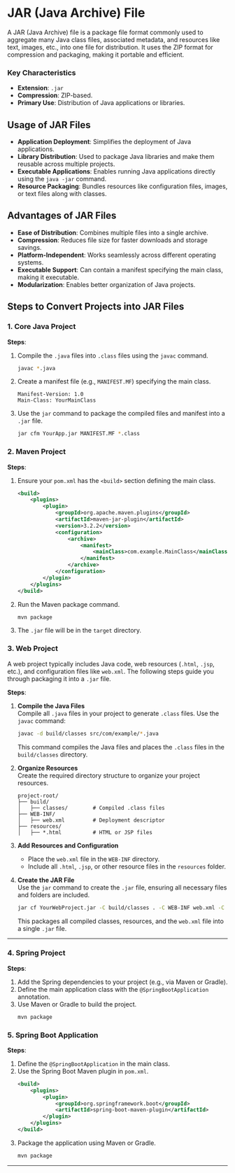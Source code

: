 
# JAR (Java Archive) File
A JAR (Java Archive) file is a package file format commonly used to aggregate many Java class files, associated metadata, and resources like text, images, etc., into one file for distribution. It uses the ZIP format for compression and packaging, making it portable and efficient.

### Key Characteristics
- **Extension**: `.jar`
- **Compression**: ZIP-based.
- **Primary Use**: Distribution of Java applications or libraries.

## Usage of JAR Files
- **Application Deployment**: Simplifies the deployment of Java applications.
- **Library Distribution**: Used to package Java libraries and make them reusable across multiple projects.
- **Executable Applications**: Enables running Java applications directly using the `java -jar` command.
- **Resource Packaging**: Bundles resources like configuration files, images, or text files along with classes.

## Advantages of JAR Files
- **Ease of Distribution**: Combines multiple files into a single archive.
- **Compression**: Reduces file size for faster downloads and storage savings.
- **Platform-Independent**: Works seamlessly across different operating systems.
- **Executable Support**: Can contain a manifest specifying the main class, making it executable.
- **Modularization**: Enables better organization of Java projects.

## Steps to Convert Projects into JAR Files

### 1. **Core Java Project**
**Steps**:
1. Compile the `.java` files into `.class` files using the `javac` command.
   ```bash
   javac *.java
   ```
2. Create a manifest file (e.g., `MANIFEST.MF`) specifying the main class.
   ```
   Manifest-Version: 1.0
   Main-Class: YourMainClass
   ```
3. Use the `jar` command to package the compiled files and manifest into a `.jar` file.
   ```bash
   jar cfm YourApp.jar MANIFEST.MF *.class
   ```

### 2. **Maven Project**
**Steps**:
1. Ensure your `pom.xml` has the `<build>` section defining the main class.
   ```xml
   <build>
       <plugins>
           <plugin>
               <groupId>org.apache.maven.plugins</groupId>
               <artifactId>maven-jar-plugin</artifactId>
               <version>3.2.2</version>
               <configuration>
                   <archive>
                       <manifest>
                           <mainClass>com.example.MainClass</mainClass>
                       </manifest>
                   </archive>
               </configuration>
           </plugin>
       </plugins>
   </build>
   ```
2. Run the Maven package command.
   ```bash
   mvn package
   ```
3. The `.jar` file will be in the `target` directory.

### 3. **Web Project**
A web project typically includes Java code, web resources (`.html`, `.jsp`, etc.), and configuration files like `web.xml`. The following steps guide you through packaging it into a `.jar` file.

**Steps**:

1. **Compile the Java Files**  
   Compile all `.java` files in your project to generate `.class` files. Use the `javac` command:
   ```bash
   javac -d build/classes src/com/example/*.java
   ```  
   This command compiles the Java files and places the `.class` files in the `build/classes` directory.

2. **Organize Resources**  
   Create the required directory structure to organize your project resources.
   ```
   project-root/
   ├── build/
   │   ├── classes/        # Compiled .class files
   ├── WEB-INF/
   │   ├── web.xml         # Deployment descriptor
   ├── resources/
   │   ├── *.html          # HTML or JSP files
   ```

3. **Add Resources and Configuration**
    - Place the `web.xml` file in the `WEB-INF` directory.
    - Include all `.html`, `.jsp`, or other resource files in the `resources` folder.

4. **Create the JAR File**  
   Use the `jar` command to create the `.jar` file, ensuring all necessary files and folders are included.
   ```bash
   jar cf YourWebProject.jar -C build/classes . -C WEB-INF web.xml -C resources .
   ```  
   This packages all compiled classes, resources, and the `web.xml` file into a single `.jar` file.

---

### 4. **Spring Project**
**Steps**:
1. Add the Spring dependencies to your project (e.g., via Maven or Gradle).
2. Define the main application class with the `@SpringBootApplication` annotation.
3. Use Maven or Gradle to build the project.
   ```bash
   mvn package
   ```

### 5. **Spring Boot Application**
**Steps**:
1. Define the `@SpringBootApplication` in the main class.
2. Use the Spring Boot Maven plugin in `pom.xml`.
   ```xml
   <build>
       <plugins>
           <plugin>
               <groupId>org.springframework.boot</groupId>
               <artifactId>spring-boot-maven-plugin</artifactId>
           </plugin>
       </plugins>
   </build>
   ```
3. Package the application using Maven or Gradle.
   ```bash
   mvn package
   ```
---